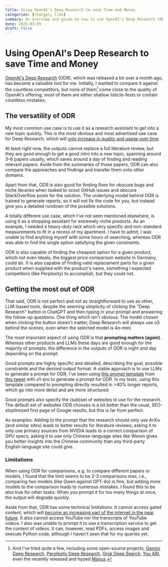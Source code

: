 ```yaml
---
title: Using OpenAI's Deep Research to save Time and Money
categories: [chatgpt, llms]
summary: An overview and guide on how to use OpenAI's Deep Research (ODR)
date: 2025-03-09
draft: False
---
```


# Using OpenAI's Deep Research to save Time and Money
[OpenAI's Deep Research](https://openai.com/index/introducing-deep-research/) (ODR), which was released a bit over a month ago, has become a valuable tool for me.
Initially, I wanted to compare it against the countless competitors, but none of them[^1] come close to the quality of OpenAI's offering; most of them are either shallow listicle-fests or contain countless mistakes.

## The versatility of ODR

My most common use case is to use it as a research assistant to get into a new topic quickly.
This is the most obvious and most advertised use case for Deep Research, which will [only increase in quality and usage over time](https://www.interconnects.ai/p/deep-research-information-vs-insight-in-science).

At least right now, the outputs cannot replace a full literature review, but they are good enough to get a good intro into a new topic, spanning around 3–6 papers usually, which saves around a day of finding and reading relevant papers.
Aside from the summaries of those papers, ODR can also compare the approaches and findings and transfer them onto other domains.

Apart from that, ODR is also good for finding fixes for obscure bugs and niche libraries when tasked to scout GitHub issues and obscure StackOverflow posts for the solution. The underlying model behind ODR is trained to generate reports, so it will not fix the code for you, but instead give you a detailed rundown of the possible solutions.

A totally different use case, which I've not seen mentioned elsewhere, is using it as a shopping assistant for extremely niche products. As an example, I needed a heavy-duty rack which very specific and non-standard measurements to fit in a recess of my apartment. I have to admit, I was unable to find anything myself with some hours of searching, whereas ODR was able to find the single option satisfying the given constraints.

ODR is also capable of finding the cheapest option for a given product, which not even Idealo, the biggest price comparison website in Germany, could do. It is also capable of finding valid replacement parts for a given product when supplied with the product's name, something I expected competitors (like Perplexity) to accomplish, but they could not.

## Getting the most out of ODR

That said, ODR is not perfect and not as straightforward to use as other, LLM-based tools, despite the seeming simplicity of clicking the "Deep Research" button in ChatGPT and then typing in your prompt and answering the follow-up questions. One thing which isn't obvious: The model chosen when clicking the button doesn't matter, Deep Research will always use o3 behind the scenes, even when the selected model is 4o-mini.

The most important aspect of using ODR is that **prompting matters (again)**. Whereas other products and LLMs these days are good enough for the majority of prompts, the difference in the outputs of ODR is night and day depending on the prompt.

Good prompts are highly specific and detailed, describing the goal, possible constraints and the desired output format. A viable approach is to use LLMs to generate a prompt for ODR, I've been using [this prompt template](https://www.florianbrand.de/posts/odr-prompt) from [this tweet](https://x.com/buccocapital/status/1890745551995424987) with o1-pro to generate a prompt for ODR. In my tests, using this template compared to prompting directly resulted in >40% longer reports, which go into more detail and are more structured.

Good prompts also specify the (sub)set of websites to use for the research. The default set of websites ODR chooses is a bit better than the usual, SEO-sloptimized first page of Google results, but this is far from perfect. 

As examples: Adding to the prompt that the research should only use ArXiv (and similar sites) leads to better results for literature reviews; asking it to only use primary sources from NVIDIA leads to a correct comparison of GPU specs; asking it to use only Chinese-language sites like Weixin gives you better insights into the Chinese community than any third-party English-language site could give. 

### Limitations

When using ODR for comparisons, e.g. to compare different papers or models, I found that the limit seems to be 2-3 comparisons max, i.e., comparing two models (like Qwen against GPT-4o) is fine, but adding more models to the comparison leads to numerous mistakes. I found this to be also true for other tasks: When you prompt it for too many things at once, the output will degrade quickly.

Aside from that, ODR has some technical limitations. It cannot access gated content, which will [become an increasing part of the internet in the near future](https://stratechery.com/2025/deep-research-and-knowledge-value/). It also cannot access YouTube nor the transcripts of YouTube videos. I also was unable to prompt it to use a transcription service to get the content of videos. It can, however, read PDFs, access images and execute Python code, although I haven't seen that for my queries yet. 

[^1]: And I've tried quite a few, including some open-source projects, [Gemini Deep Research](https://gemini.google/overview/deep-research/?hl=en), [Perplexity Deep Research](https://www.perplexity.ai/hub/blog/introducing-perplexity-deep-research), [Grok Deep Search](https://x.ai/blog/grok-3), [You ARI](https://you.com/ari), even the recently released and hyped [Manus](https://manus.im/).